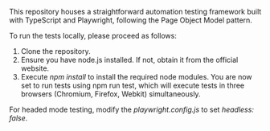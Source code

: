 This repository houses a straightforward automation testing framework built with TypeScript and Playwright, following the Page Object Model pattern.

To run the tests locally, please proceed as follows:

1. Clone the repository.
2. Ensure you have node.js installed. If not, obtain it from the official website.
3. Execute *npm install* to install the required node modules.
You are now set to run tests using npm run test, which will execute tests in three browsers (Chromium, Firefox, Webkit) simultaneously.

For headed mode testing, modify the *playwright.config.js* to set *headless: false*.
